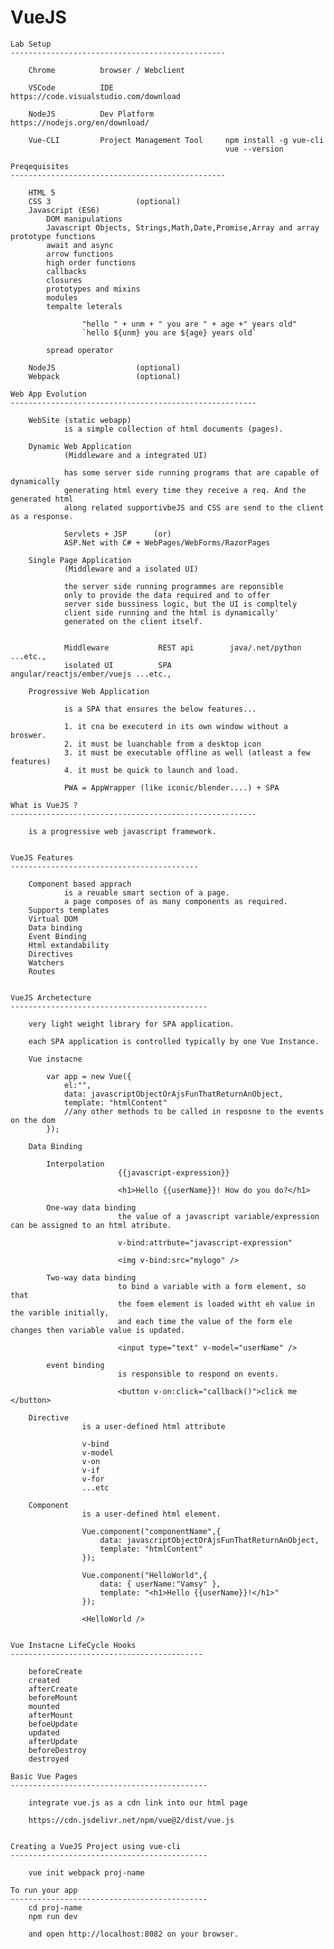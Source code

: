 VueJS
==========================================================================

    Lab Setup
    ------------------------------------------------

        Chrome          browser / Webclient
        
        VSCode          IDE                         https://code.visualstudio.com/download
        
        NodeJS          Dev Platform                https://nodejs.org/en/download/

        Vue-CLI         Project Management Tool     npm install -g vue-cli
                                                    vue --version

    Preqequisites
    ------------------------------------------------

        HTML 5
        CSS 3                   (optional)
        Javascript (ES6)
            DOM manipulations
            Javascript Objects, Strings,Math,Date,Promise,Array and array prototype functions
            await and async
            arrow functions
            high order functions
            callbacks
            closures
            prototypes and mixins
            modules
            tempalte leterals
                    
                    "hello " + unm + " you are " + age +" years old"
                    `hello ${unm} you are ${age} years old`

            spread operator

        NodeJS                  (optional)
        Webpack                 (optional)

    Web App Evolution
    -------------------------------------------------------

        WebSite (static webapp)
                is a simple collection of html documents (pages).

        Dynamic Web Application
                (Middleware and a integrated UI)

                has some server side running programs that are capable of dynamically
                generating html every time they receive a req. And the generated html 
                along related supportivbeJS and CSS are send to the client as a response.

                Servlets + JSP      (or)
                ASP.Net with C# + WebPages/WebForms/RazorPages

        Single Page Application
                (Middleware and a isolated UI)

                the server side running programmes are reponsible 
                only to provide the data required and to offer
                server side bussiness logic, but the UI is compltely
                client side running and the html is dynamically'
                generated on the client itself.


                Middleware           REST api        java/.net/python ...etc.,
                isolated UI          SPA             angular/reactjs/ember/vuejs ...etc.,

        Progressive Web Application

                is a SPA that ensures the below features...

                1. it cna be executerd in its own window without a broswer.
                2. it must be luanchable from a desktop icon
                3. it must be executable offline as well (atleast a few features)
                4. it must be quick to launch and load.

                PWA = AppWrapper (like iconic/blender....) + SPA

    What is VueJS ?
    -------------------------------------------------------

        is a progressive web javascript framework.


    VueJS Features
    ------------------------------------------

        Component based apprach
                is a reuable smart section of a page.
                a page composes of as many components as required.
        Supports templates
        Virtual DOM
        Data binding
        Event Binding
        Html extandability
        Directives
        Watchers
        Routes


    VueJS Archetecture
    --------------------------------------------

        very light weight library for SPA application.

        each SPA application is controlled typically by one Vue Instance.

        Vue instacne

            var app = new Vue({
                el:"",
                data: javascriptObjectOrAjsFunThatReturnAnObject,
                template: "htmlContent"
                //any other methods to be called in resposne to the events on the dom
            });

        Data Binding

            Interpolation
                            {{javascript-expression}}

                            <h1>Hello {{userName}}! How do you do?</h1>

            One-way data binding
                            the value of a javascript variable/expression can be assigned to an html atribute.

                            v-bind:attrbute="javascript-expression"

                            <img v-bind:src="mylogo" />

            Two-way data binding
                            to bind a variable with a form element, so that
                            the foem element is loaded witht eh value in the varible initially,
                            and each time the value of the form ele changes then variable value is updated.

                            <input type="text" v-model="userName" />

            event binding   
                            is responsible to respond on events.

                            <button v-on:click="callback()">click me </button>

        Directive
                    is a user-defined html attribute

                    v-bind
                    v-model
                    v-on
                    v-if
                    v-for
                    ...etc

        Component
                    is a user-defined html element.

                    Vue.component("componentName",{
                        data: javascriptObjectOrAjsFunThatReturnAnObject,
                        template: "htmlContent"
                    });

                    Vue.component("HelloWorld",{
                        data: { userName:"Vamsy" },
                        template: "<h1>Hello {{userName}}!</h1>"
                    });

                    <HelloWorld />


    Vue Instacne LifeCycle Hooks
    -------------------------------------------

        beforeCreate
        created
        afterCreate
        beforeMount
        mounted
        afterMount
        befoeUpdate
        updated
        afterUpdate
        beforeDestroy
        destroyed

    Basic Vue Pages
    --------------------------------------------

        integrate vue.js as a cdn link into our html page

        https://cdn.jsdelivr.net/npm/vue@2/dist/vue.js
    

    Creating a VueJS Project using vue-cli
    --------------------------------------------

        vue init webpack proj-name

    To run your app
    --------------------------------------------
        cd proj-name
        npm run dev

        and open http://localhost:8082 on your browser.

    

